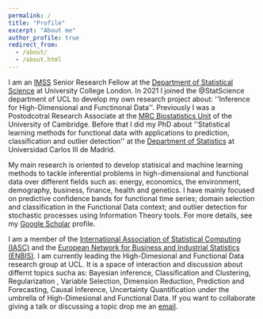 ```yaml
---
permalink: /
title: "Profile"
excerpt: "About me"
author_profile: true
redirect_from: 
  - /about/
  - /about.html
---
```


I am an [IMSS](https://www.ucl.ac.uk/mathematical-statistical-sciences/) Senior Research Fellow at the [Department of Statistical Science](https://www.ucl.ac.uk/statistics/) at University College London. In 2021 I joined the @StatScience department of UCL to develop my own research project about: ''Inference for High-Dimensional and Functinonal Data''. Previously I was a Postodcotral Research Associate at the [MRC Biostatistics Unit](https://www.mrc-bsu.cam.ac.uk/) of the University of Cambridge. Before that I did my PhD about ''Statistical learning methods for functional data with applications to prediction, classification and outlier detection'' at the [Department of Statistics](https://www.uc3m.es/ss/Satellite/UC3MInstitucional/en/PortadaMiniSiteA/1371229065435/Department_of_Statistics) at Universidad Carlos III de Madrid.

My main research is oriented to develop statisical and machine learning methods to tackle inferential problems in high-dimensional and functional data over different fields such as: energy, economics, the environment, demography, business, finance, health and genetics. I have mainly focused on predictive confidence bands for functional time series; domain selection and classification in the Functional Data context; and outlier detection for stochastic processes using Information Theory tools. For more details, see my [Google Scholar](https://scholar.google.com/citations?hl=es&user=6IZOUNkAAAAJ) profile.

I am a member of the [International Association of Statistical Computing (IASC)](https://iasc-isi.org/) and the [European Network for Business and Industrial Statistics (ENBIS)](https://enbis.org/). I am currently leading the High-Dimesional and Functional Data research group at UCL. It is a space of interaction and discussion about differnt topics sucha as: Bayesian inference, Classification and Clustering, Regularization , Variable Selection, Dimension Reduction, Prediction and Forecasting, Causal Inference, Uncertainty Quantification under the umbrella of High-Dimesional and Functional Data. If you want to collaborate giving a talk or discussing a topic drop me an [email](mailto:n.hernandez@ucl.ac.uk).

<!--the [International Association for Statistical Computing](https://iasc-isi.org/) and-->
